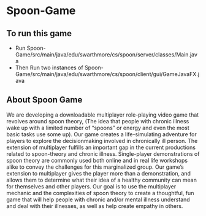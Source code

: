 # Spoon-Game

## To run this game
- Run Spoon-Game/src/main/java/edu/swarthmore/cs/spoon/server/classes/Main.java
- Then Run two instances of Spoon-Game/src/main/java/edu/swarthmore/cs/spoon/client/gui/GameJavaFX.java

## About Spoon Game
We are developing a downloadable multiplayer role-playing video game that revolves around spoon theory,
(The idea that people with chronic illness wake up with a limited number of “spoons” or energy and even the most basic tasks use some up). 
Our game creates a life-simulating adventure for players to explore the decisionmaking involved in chronically ill person. 
The extension of multiplayer fulfills an important gap in the current productions related to spoon-theory and chronic illness.
Single-player demonstrations of spoon theory are commonly used both online and in real life workshops alike to convey the challenges for this marginalized group. 
Our game’s extension to multiplayer gives the player more than a demonstration, and allows them to determine what their idea 
of a healthy community can mean for themselves and other players. Our goal is to use the multiplayer mechanic and the complexities of spoon theory to create a thoughtful, 
fun game that will help people with chronic and/or mental illness understand and deal with their illnesses, as well as help create empathy in others.
